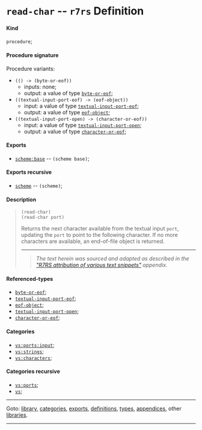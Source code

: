 

<a id='definition__r7rs__read-char'></a>

# `read-char` -- `r7rs` Definition


<a id='definition__r7rs__read-char__kind'></a>

#### Kind

`procedure`;


<a id='definition__r7rs__read-char__procedure-signature'></a>

#### Procedure signature

Procedure variants:
 * `(() -> (byte-or-eof))`
   * inputs: none;
   * output: a value of type [`byte-or-eof`](../../r7rs/types/byte-or-eof.md#type__r7rs__byte-or-eof);
 * `((textual-input-port-eof) -> (eof-object))`
   * input: a value of type [`textual-input-port-eof`](../../r7rs/types/textual-input-port-eof.md#type__r7rs__textual-input-port-eof);
   * output: a value of type [`eof-object`](../../r7rs/types/eof-object.md#type__r7rs__eof-object);
 * `((textual-input-port-open) -> (character-or-eof))`
   * input: a value of type [`textual-input-port-open`](../../r7rs/types/textual-input-port-open.md#type__r7rs__textual-input-port-open);
   * output: a value of type [`character-or-eof`](../../r7rs/types/character-or-eof.md#type__r7rs__character-or-eof);


<a id='definition__r7rs__read-char__exports'></a>

#### Exports

 * [`scheme:base`](../../r7rs/exports/scheme_3a_base.md#export__r7rs__scheme_3a_base) -- `(scheme base)`;


<a id='definition__r7rs__read-char__exports-recursive'></a>

#### Exports recursive

 * [`scheme`](../../r7rs/exports/scheme.md#export__r7rs__scheme) -- `(scheme)`;


<a id='definition__r7rs__read-char__description'></a>

#### Description

> ````
> (read-char)
> (read-char port)
> ````
> 
> 
> Returns the next character available from the textual input `port`,
> updating
> the `port` to point to the following character.  If no more characters
> are available, an end-of-file object is returned.
> 
> 
> ----
> > *The text herein was sourced and adapted as described in the ["R7RS attribution of various text snippets"](../../r7rs/appendices/attribution.md#appendix__r7rs__attribution) appendix.*


<a id='definition__r7rs__read-char__referenced-types'></a>

#### Referenced-types

 * [`byte-or-eof`](../../r7rs/types/byte-or-eof.md#type__r7rs__byte-or-eof);
 * [`textual-input-port-eof`](../../r7rs/types/textual-input-port-eof.md#type__r7rs__textual-input-port-eof);
 * [`eof-object`](../../r7rs/types/eof-object.md#type__r7rs__eof-object);
 * [`textual-input-port-open`](../../r7rs/types/textual-input-port-open.md#type__r7rs__textual-input-port-open);
 * [`character-or-eof`](../../r7rs/types/character-or-eof.md#type__r7rs__character-or-eof);


<a id='definition__r7rs__read-char__categories'></a>

#### Categories

 * [`vs:ports:input`](../../r7rs/categories/vs_3a_ports_3a_input.md#category__r7rs__vs_3a_ports_3a_input);
 * [`vs:strings`](../../r7rs/categories/vs_3a_strings.md#category__r7rs__vs_3a_strings);
 * [`vs:characters`](../../r7rs/categories/vs_3a_characters.md#category__r7rs__vs_3a_characters);


<a id='definition__r7rs__read-char__categories-recursive'></a>

#### Categories recursive

 * [`vs:ports`](../../r7rs/categories/vs_3a_ports.md#category__r7rs__vs_3a_ports);
 * [`vs`](../../r7rs/categories/vs.md#category__r7rs__vs);

----

Goto: [library](../../r7rs/_index.md#library__r7rs), [categories](../../r7rs/categories/_index.md#toc__r7rs__categories), [exports](../../r7rs/exports/_index.md#toc__r7rs__exports), [definitions](../../r7rs/definitions/_index.md#toc__r7rs__definitions), [types](../../r7rs/types/_index.md#toc__r7rs__types), [appendices](../../r7rs/appendices/_index.md#toc__r7rs__appendices), other [libraries](../../_libraries.md#toc__libraries).

----

